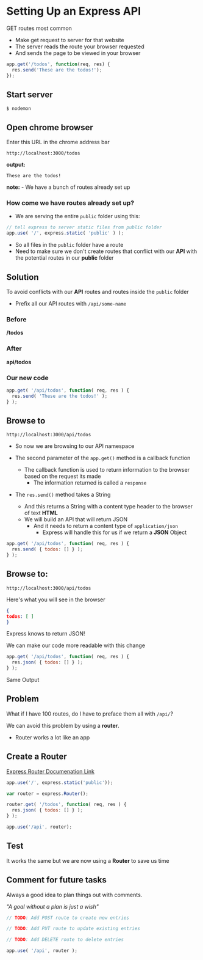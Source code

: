 # Setting Up an Express API

GET routes most common
* Make get request to server for that website
* The server reads the route your browser requested
* And sends the page to be viewed in your browser

```js
app.get('/todos', function(req, res) {
  res.send('These are the todos!');
});
```

## Start server

```
$ nodemon
```

## Open chrome browser
Enter this URL in the chrome address bar

`http://localhost:3000/todos`

**output:** 

`These are the todos!`

**note:** - We have a bunch of routes already set up

### How come we have routes already set up?
* We are serving the entire `public` folder using this:

```js
// tell express to server static files from public folder
app.use( '/', express.static( 'public' ) );
```

* So all files in the `public` folder have a route
* Need to make sure we don't create routes that conflict with our **API** with the potential routes in our **public** folder

## Solution
To avoid conflicts with our **API** routes and routes inside the `public` folder

* Prefix all our API routes with `/api/some-name`

### Before

**/todos**

### After

**api/todos**

### Our new code

```js
app.get( '/api/todos', function( req, res ) {
  res.send( 'These are the todos!' );
} );
```

## Browse to 
`http://localhost:3000/api/todos`

* So now we are browsing to our API namespace

* The second parameter of the `app.get()` method is a callback function
    - The callback function is used to return information to the browser based on the request its made
        + The information returned is called a `response`
* The `res.send()` method takes a String
    - And this returns a String with a content type header to the browser of text **HTML**
    - We will build an API that will return JSON
        + And it needs to return a content type of `application/json`
            * Express will handle this for us if we return a **JSON** Object

```js
app.get( '/api/todos', function( req, res ) {
  res.send( { todos: [] } );
} );
```

## Browse to: 
`http://localhost:3000/api/todos`

Here's what you will see in the browser

```json
{
todos: [ ]
}
```

Express knows to return JSON!

We can make our code more readable with this change

```js
app.get( '/api/todos', function( req, res ) {
  res.json( { todos: [] } );
} );
```

Same Output

## Problem
What if I have 100 routes, do I have to preface them all with `/api/`?

We can avoid this problem by using a **router**.
* Router works a lot like an app

## Create a Router

[Express Router Documenation Link](http://expressjs.com/en/api.html#router)

```js
app.use('/', express.static('public'));

var router = express.Router();

router.get( '/todos', function( req, res ) {
  res.json( { todos: [] } );
} );

app.use('/api', router);
```

## Test
It works the same but we are now using a **Router** to save us time

## Comment for future tasks
Always a good idea to plan things out with comments.

_"A goal without a plan is just a wish"_

```js
// TODO: Add POST route to create new entries

// TODO: Add PUT route to update existing entries

// TODO: Add DELETE route to delete entries

app.use( '/api', router );
```
